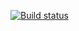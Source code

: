 [![Build status](https://ci.appveyor.com/api/projects/status/oc0tls9u34qemoju?svg=true)](https://ci.appveyor.com/project/yuliyakudinova/homeworkpatterns)